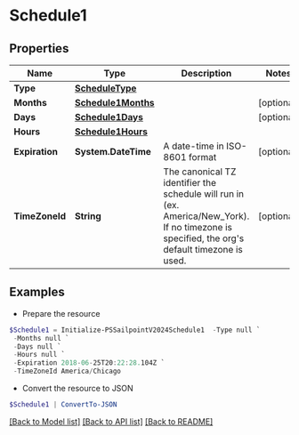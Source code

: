 # Schedule1
## Properties

Name | Type | Description | Notes
------------ | ------------- | ------------- | -------------
**Type** | [**ScheduleType**](ScheduleType.md) |  | 
**Months** | [**Schedule1Months**](Schedule1Months.md) |  | [optional] 
**Days** | [**Schedule1Days**](Schedule1Days.md) |  | [optional] 
**Hours** | [**Schedule1Hours**](Schedule1Hours.md) |  | 
**Expiration** | **System.DateTime** | A date-time in ISO-8601 format | [optional] 
**TimeZoneId** | **String** | The canonical TZ identifier the schedule will run in (ex. America/New_York).  If no timezone is specified, the org&#39;s default timezone is used. | [optional] 

## Examples

- Prepare the resource
```powershell
$Schedule1 = Initialize-PSSailpointV2024Schedule1  -Type null `
 -Months null `
 -Days null `
 -Hours null `
 -Expiration 2018-06-25T20:22:28.104Z `
 -TimeZoneId America/Chicago
```

- Convert the resource to JSON
```powershell
$Schedule1 | ConvertTo-JSON
```

[[Back to Model list]](../README.md#documentation-for-models) [[Back to API list]](../README.md#documentation-for-api-endpoints) [[Back to README]](../README.md)

